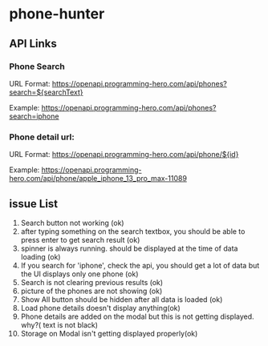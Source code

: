 # phone-hunter

## API Links

### Phone Search

URL Format: https://openapi.programming-hero.com/api/phones?search=${searchText}

Example: https://openapi.programming-hero.com/api/phones?search=iphone

### Phone detail url:

URL Format: https://openapi.programming-hero.com/api/phone/${id}

Example: https://openapi.programming-hero.com/api/phone/apple_iphone_13_pro_max-11089

## issue List

1. Search button not working (ok)
2. after typing something on the search textbox, you should be able to press enter to get search result (ok)
3. spinner is always running. should be displayed at the time of data loading (ok)
4. If you search for 'iphone', check the api, you should get a lot of data but the UI displays only one phone (ok)
5. Search is not clearing previous results (ok)
6. picture of the phones are not showing (ok)
7. Show All button should be hidden after all data is loaded (ok)
8. Load phone details doesn't display anything(ok)
9. Phone details are added on the modal but this is not getting displayed. why?( text is not black)
10. Storage on Modal isn't getting displayed properly(ok)
